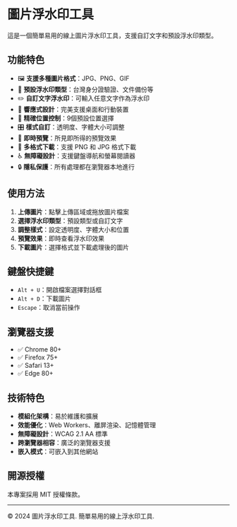 # 圖片浮水印工具

這是一個簡單易用的線上圖片浮水印工具，支援自訂文字和預設浮水印類型。

## 功能特色

- 🖼️ **支援多種圖片格式**：JPG、PNG、GIF
- 🎨 **預設浮水印類型**：台灣身分證驗證、文件備份等
- ✏️ **自訂文字浮水印**：可輸入任意文字作為浮水印
- 📱 **響應式設計**：完美支援桌面和行動裝置
- 🎯 **精確位置控制**：9個預設位置選擇
- 🎛️ **樣式自訂**：透明度、字體大小可調整
- 🚀 **即時預覽**：所見即所得的預覽效果
- 💾 **多格式下載**：支援 PNG 和 JPG 格式下載
- ♿ **無障礙設計**：支援鍵盤導航和螢幕閱讀器
- 🔒 **隱私保護**：所有處理都在瀏覽器本地進行

## 使用方法

1. **上傳圖片**：點擊上傳區域或拖放圖片檔案
2. **選擇浮水印類型**：預設類型或自訂文字
3. **調整樣式**：設定透明度、字體大小和位置
4. **預覽效果**：即時查看浮水印效果
5. **下載圖片**：選擇格式並下載處理後的圖片

## 鍵盤快捷鍵

- `Alt + U`：開啟檔案選擇對話框
- `Alt + D`：下載圖片
- `Escape`：取消當前操作

## 瀏覽器支援

- ✅ Chrome 80+
- ✅ Firefox 75+
- ✅ Safari 13+
- ✅ Edge 80+

## 技術特色

- **模組化架構**：易於維護和擴展
- **效能優化**：Web Workers、離屏渲染、記憶體管理
- **無障礙設計**：WCAG 2.1 AA 標準
- **跨瀏覽器相容**：廣泛的瀏覽器支援
- **嵌入模式**：可嵌入到其他網站

## 開源授權

本專案採用 MIT 授權條款。

---

© 2024 圖片浮水印工具. 簡單易用的線上浮水印工具.
